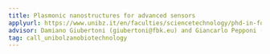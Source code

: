 ```yaml
---
title: Plasmonic nanostructures for advanced sensors
applyurl: https://www.unibz.it/en/faculties/sciencetechnology/phd-in-food-engineering-and-biotechnology
advisor: Damiano Giubertoni (giubertoni@fbk.eu) and Giancarlo Pepponi (pepponi@fbk.eu)
tag: call_unibolzanobiotechnology
---
```

